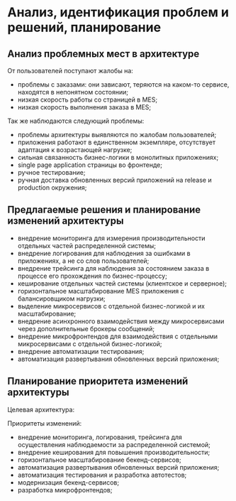 # Анализ, идентификация проблем и решений, планирование             

## Анализ проблемных мест в архитектуре         

От пользователей поступают жалобы на:
- проблемы с заказами: они зависают, теряются на каком-то сервисе, находятся в непонятном состоянии;
- низкая скорость работы со страницей в MES;
- низкая скорость выполнения заказа в MES;

Так же наблюдаются следующий проблемы:
- проблемы архитектуры выявляются по жалобам пользователей;
- приложения работают в единственном экземпляре, отсутствует адаптация к возрастающей нагрузке;
- сильная связанность бизнес-логики в монолитных приложениях;
- single page application страницы во фронтенде;
- ручное тестирование;        
- ручная доставка обновленных версий приложений на release и production окружения;

## Предлагаемые решения и планирование изменений архитектуры            

- внедрение мониторинга для измерения производительности отдельных частей распределенной системы;       
- внедрение логирования для наблюдения за ошибками в приложениях, а не со слов пользователей;       
- внедрение трейсинга для наблюдения за состоянием заказа в процессе его прохождения по бизнес-процессу;       
- кеширование отдельных частей системы (клиентское и серверное);       
- горизонтальное масштабирование MES приложения с балансировщиком нагрузки;                  
- выделение микросервисов с отдельной бизнес-логикой и их масштабирование;       
- внедрение асинхронного взаимодействия между микросервисами через дополнительные брокеры сообщений;                
- внедрение микрофронтендов для взаимодействия с отдельными микросервисами с отдельной бизнес-логикой;               
- внедрение автоматизации тестирования;        
- автоматизация развертывания обновленных версий приложения;            

## Планирование приоритета изменений архитектуры            

Целевая архитектура:        

Приоритеты изменений:               
- внедрение мониторинга, логирования, трейсинга для осуществления наблюдаемости за распределенной системой;             
- внедрение кеширования для повышения производительности;             
- горизонтальное масштабирование бекенд-сервисов;             
- автоматизация развертывания обновленных версий приложения;          
- автоматизация тестирования и разработка автотестов;             
- модернизация бекенд-сервисов;       
- разработка микрофронтендов;           

